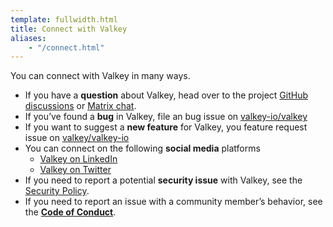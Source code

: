 ```yaml
---
template: fullwidth.html
title: Connect with Valkey
aliases:
    - "/connect.html"
---
```


You can connect with Valkey in many ways.

* If you have a **question** about Valkey, head over to the project [GitHub discussions](https://github.com/orgs/valkey-io/discussions) or [Matrix chat](https://matrix.to/#/#valkey:matrix.org).
* If you’ve found a **bug** in Valkey, file an bug issue on [valkey-io/valkey](https://github.com/valkey-io/valkey/issues/new?assignees=&labels=&projects=&template=bug_report.md&title=%5BBUG%5D)
* If you want to suggest a **new feature** for Valkey, you feature request issue on [valkey/valkey-io](https://github.com/valkey-io/valkey/issues/new?assignees=&labels=&projects=&template=feature_request.md&title=%5BNEW%5D)
* You can connect on the following **social media** platforms
    * [Valkey on LinkedIn](https://www.linkedin.com/company/valkey/)
    * [Valkey on Twitter](https://twitter.com/valkey_io)
* If you need to report a potential **security issue** with Valkey, see the [Security Policy](https://github.com/valkey-io/valkey/blob/unstable/SECURITY.md).
* If you need to report an issue with a community member’s behavior, see the **[Code of Conduct](/code_of_conduct.html)**.
